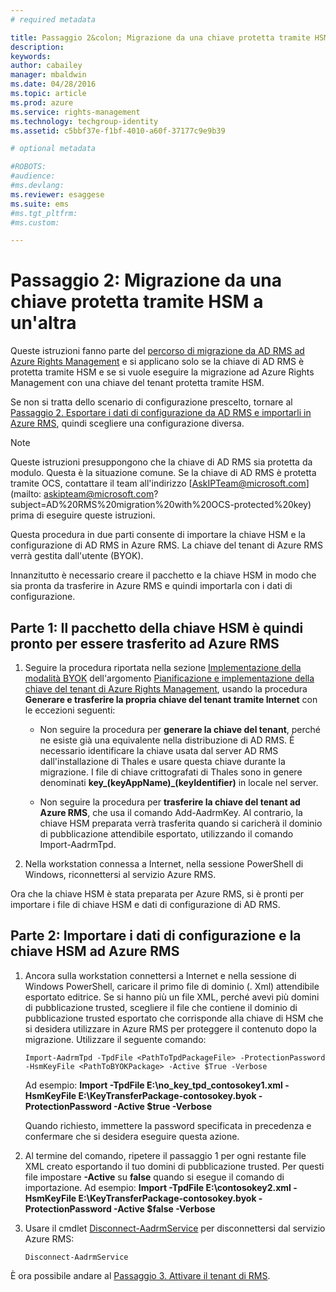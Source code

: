 ```yaml
---
# required metadata

title: Passaggio 2&colon; Migrazione da una chiave protetta tramite HSM a un'altra | Azure RMS
description:
keywords:
author: cabailey
manager: mbaldwin
ms.date: 04/28/2016
ms.topic: article
ms.prod: azure
ms.service: rights-management
ms.technology: techgroup-identity
ms.assetid: c5bbf37e-f1bf-4010-a60f-37177c9e9b39

# optional metadata

#ROBOTS:
#audience:
#ms.devlang:
ms.reviewer: esaggese
ms.suite: ems
#ms.tgt_pltfrm:
#ms.custom:

---
```


# Passaggio 2: Migrazione da una chiave protetta tramite HSM a un'altra

Queste istruzioni fanno parte del [percorso di migrazione da AD RMS ad Azure Rights Management](migrate-from-ad-rms-to-azure-rms.md) e si applicano solo se la chiave di AD RMS è protetta tramite HSM e se si vuole eseguire la migrazione ad Azure Rights Management con una chiave del tenant protetta tramite HSM. 

Se non si tratta dello scenario di configurazione prescelto, tornare al [Passaggio 2. Esportare i dati di configurazione da AD RMS e importarli in Azure RMS](migrate-from-ad-rms-to-azure-rms.md#step-2-export-configuration-data-from-ad-rms-and-import-it-to-azure-rms), quindi scegliere una configurazione diversa.

> [!NOTE]
> Queste istruzioni presuppongono che la chiave di AD RMS sia protetta da modulo. Questa è la situazione comune. Se la chiave di AD RMS è protetta tramite OCS, contattare il team all'indirizzo [AskIPTeam@microsoft.com](mailto: askipteam@microsoft.com?subject=AD%20RMS%20migration%20with%20OCS-protected%20key) prima di eseguire queste istruzioni.

Questa procedura in due parti consente di importare la chiave HSM e la configurazione di AD RMS in Azure RMS. La chiave del tenant di Azure RMS verrà gestita dall'utente (BYOK).

Innanzitutto è necessario creare il pacchetto e la chiave HSM in modo che sia pronta da trasferire in Azure RMS e quindi importarla con i dati di configurazione.

## Parte 1: Il pacchetto della chiave HSM è quindi pronto per essere trasferito ad Azure RMS

1.  Seguire la procedura riportata nella sezione [Implementazione della modalità BYOK](plan-implement-tenant-key.md#BKMK_ImplementBYOK) dell'argomento [Pianificazione e implementazione della chiave del tenant di Azure Rights Management](plan-implement-tenant-key.md), usando la procedura **Generare e trasferire la propria chiave del tenant tramite Internet** con le eccezioni seguenti:

    -   Non seguire la procedura per **generare la chiave del tenant**, perché ne esiste già una equivalente nella distribuzione di AD RMS. È necessario identificare la chiave usata dal server AD RMS dall'installazione di Thales e usare questa chiave durante la migrazione. I file di chiave crittografati di Thales sono in genere denominati **key_(keyAppName)_(keyIdentifier)** in locale nel server.

    -   Non seguire la procedura per **trasferire la chiave del tenant ad Azure RMS**, che usa il comando Add-AadrmKey.  Al contrario, la chiave HSM preparata verrà trasferita quando si caricherà il dominio di pubblicazione attendibile esportato, utilizzando il comando Import-AadrmTpd.

2.  Nella workstation connessa a Internet, nella sessione PowerShell di Windows, riconnettersi al servizio Azure RMS.

Ora che la chiave HSM è stata preparata per Azure RMS, si è pronti per importare i file di chiave HSM e dati di configurazione di AD RMS.

## Parte 2: Importare i dati di configurazione e la chiave HSM ad Azure RMS

1.  Ancora sulla workstation connettersi a Internet e nella sessione di Windows PowerShell, caricare il primo file di dominio (. Xml) attendibile esportato editrice. Se si hanno più un file XML, perché avevi più domini di pubblicazione trusted, scegliere il file che contiene il dominio di pubblicazione trusted esportato che corrisponde alla chiave di HSM che si desidera utilizzare in Azure RMS per proteggere il contenuto dopo la migrazione. Utilizzare il seguente comando:

    ```
    Import-AadrmTpd -TpdFile <PathToTpdPackageFile> -ProtectionPassword -HsmKeyFile <PathToBYOKPackage> -Active $True -Verbose
    ```
    Ad esempio: **Import -TpdFile E:\no_key_tpd_contosokey1.xml  -HsmKeyFile E:\KeyTransferPackage-contosokey.byok -ProtectionPassword -Active $true -Verbose**

    Quando richiesto, immettere la password specificata in precedenza e confermare che si desidera eseguire questa azione.

2.  Al termine del comando, ripetere il passaggio 1 per ogni restante file XML creato esportando il tuo domini di pubblicazione trusted. Per questi file impostare **-Active** su **false** quando si esegue il comando di importazione.  Ad esempio: **Import -TpdFile E:\contosokey2.xml -HsmKeyFile E:\KeyTransferPackage-contosokey.byok -ProtectionPassword -Active $false -Verbose**

3.  Usare il cmdlet [Disconnect-AadrmService](http://msdn.microsoft.com/library/windowsazure/dn629416.aspx) per disconnettersi dal servizio Azure RMS:

    ```
    Disconnect-AadrmService
    ```

È ora possibile andare al [Passaggio 3. Attivare il tenant di RMS](migrate-from-ad-rms-to-azure-rms.md#BKMK_Step3Migration).



<!--HONumber=Apr16_HO3-->


